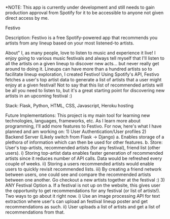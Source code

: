 *NOTE: This app is currently under development and still needs to gain production approval from Spotify for it to be accessible to anyone not given direct access by me.

Festivo

Description:
Festivo is a free Spotify-powered app that recommends you artists from any lineup based on your most listened-to artists.

About"
I, as many people, love to listen to music and experience it live! I enjoy going to various music festivals and always tell myself that I'll listen to all the artists on a given lineup to discover new acts... but never really get around to doing it. Lineups can have more than a hundred artists so to facilitate lineup exploration, I created Festivo!
Using Spotify's API, Festivo fetches a user's top artist data to generate a list of artists that a user might enjoy at a given festival! Not to say that this list of recommended artists will be all you need to listen to, but it's a great starting point for discovering new artists in an upcoming festival :)

Stack:
Flask, Python, HTML, CSS, Javascript, Heroku hosting

Future Implementations:
This project is my main tool for learning new technologies, languages, frameworks, etc. As I learn more about programming, I'll add more features to Festivo.
For now, here's what I have planned and am working on:
	1) User Authentication/User profiles
	2) Backend Server (Likely switch from Flask -> Django)
		a. Enables storage of a plethora of information which can then be used for other features.
		b. Store: User's top-artists, recommended artists (for any festival), friend list (other users).
			i) Storing top-artist data enables faster generation of recommended artists since it reduces number of API calls. Data would be refreshed every couple of weeks.
			ii) Storing a users recommended artists would enable users to quickly revisit recommended lists.
			iii) By creating a friend network between users, one could see and compare the recommended artists between one another. Go checkout a new artists together at the festival :)
	3) ANY Festival Option
		a. If a festival is not up on the website, this gives user the opportunity to get recommendations for any festival (or list of artists!). Two ways to go about it right now.
			i) Use an image processing API for text extraction where user's can upload an festival lineup poster and get recommendations as such.
			ii) User uploads a list of artists and get a list of recommendations from that.
			


	

